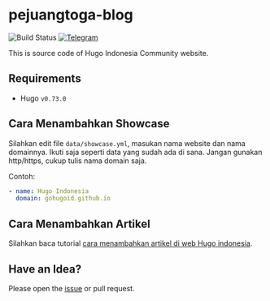 # pejuangtoga-blog

![Build Status](https://github.com/gohugoid/gohugoid-web/workflows/Deploy/badge.svg)
[![Telegram][Telegram-badge]][Telegram]

This is source code of Hugo Indonesia Community website.


## Requirements

- Hugo `v0.73.0`

## Cara Menambahkan Showcase

Silahkan edit file `data/showcase.yml`, masukan nama website
dan nama domainnya. Ikuti saja seperti data yang sudah ada di sana.
Jangan gunakan http/https, cukup tulis nama domain saja.

Contoh:

```yml
- name: Hugo Indonesia
  domain: gohugoid.github.io
```

## Cara Menambahkan Artikel

Silahkan baca tutorial [cara menambahkan artikel di web Hugo indonesia](https://gohugoid.github.io/post/artikel-hugo-indonesia/).

## Have an Idea?

Please open the [issue](https://github.com/gohugoid/gohugoid-web/issues) or pull request.

[Telegram]: https://t.me/gohugoid
[Telegram-badge]: https://img.shields.io/badge/chat%20on-telegram-blue.svg
